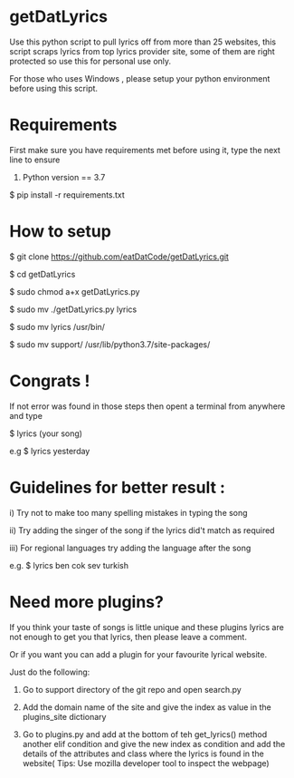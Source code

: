 # getDatLyrics
Use this python script to pull lyrics off from more than 25 websites, this script scraps lyrics from top lyrics provider site, some of them are right protected so use this for personal use only.

For those who uses Windows , please setup your python environment before using this script.

# Requirements
First make sure you have requirements met before using it, type the next line to ensure 
1) Python version == 3.7

$ pip install -r requirements.txt

# How to setup

$ git clone https://github.com/eatDatCode/getDatLyrics.git

$ cd getDatLyrics

$ sudo chmod a+x getDatLyrics.py

$ sudo mv ./getDatLyrics.py lyrics

$ sudo mv lyrics /usr/bin/

$ sudo mv support/ /usr/lib/python3.7/site-packages/

# Congrats !

If not error was found in those steps then opent a terminal from anywhere and type

$ lyrics (your song)

e.g $ lyrics yesterday

# Guidelines for better result :

i) Try not to make too many spelling mistakes in typing the song

ii) Try adding the singer of the song if the lyrics did't match as required

iii) For regional languages try adding the language after the song

e.g. $ lyrics ben cok sev turkish


# Need more plugins?

If you think your taste of songs is little unique and these plugins lyrics are not enough to get you that lyrics,
then please leave a comment.

Or if you want you can add a plugin for your favourite lyrical website.

Just do the following:

1) Go to support directory of the git repo and open search.py

2) Add the domain name of the site and give the index as value in the plugins_site dictionary

3) Go to plugins.py and add at the bottom of teh get_lyrics() method another elif condition and give the new index as condition
and add the details of the attributes and class where the lyrics is found in the website( Tips: Use mozilla developer tool to inspect the webpage)
